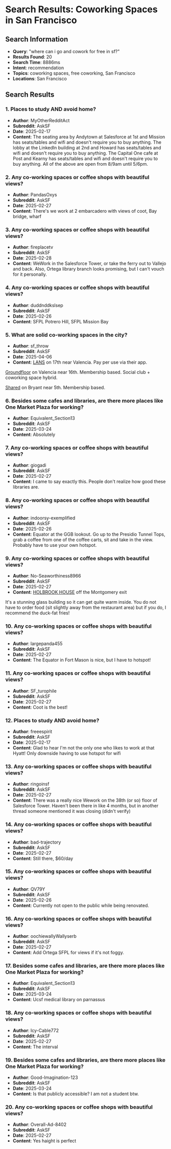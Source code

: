 # Search Results: Coworking Spaces in San Francisco

## Search Information
- **Query**: "where can i go and cowork for free in sf?"
- **Results Found**: 20
- **Search Time**: 8886ms
- **Intent**: recommendation
- **Topics**: coworking spaces, free coworking, San Francisco
- **Locations**: San Francisco

## Search Results

### 1. Places to study AND avoid home?
- **Author**: MyOtherRedditAct
- **Subreddit**: AskSF
- **Date**: 2025-02-17
- **Content**: The seating area by Andytown at Salesforce at 1st and Mission has seats/tables and wifi and doesn't require you to buy anything.  The lobby at the LinkedIn building at 2nd and Howard has seats/tables and wifi and doesn't require you to buy anything.  The Capital One cafe at Post and Kearny has seats/tables and wifi and doesn't require you to buy anything.  All of the above are open from 8/9am until 5/6pm.

### 2. Any co-working spaces or coffee shops with beautiful views?
- **Author**: PandasOxys
- **Subreddit**: AskSF
- **Date**: 2025-02-27
- **Content**: There's we work at 2 embarcadero with views of coot, Bay bridge, wharf

### 3. Any co-working spaces or coffee shops with beautiful views?
- **Author**: fireplacetv
- **Subreddit**: AskSF
- **Date**: 2025-02-28
- **Content**: WeWork in the Salesforce Tower, or take the ferry out to Vallejo and back. Also, Ortega library branch looks promising, but I can't vouch for it personally.

### 4. Any co-working spaces or coffee shops with beautiful views?
- **Author**: duddnddkslsep
- **Subreddit**: AskSF
- **Date**: 2025-02-26
- **Content**: SFPL Potrero Hill, SFPL Mission Bay

### 5. What are solid co-working spaces in the city?
- **Author**: sf_throw
- **Subreddit**: AskSF
- **Date**: 2025-04-06
- **Content**: [LANS](https://maps.app.goo.gl/mGTZvNJQtzXhF1G99) on 17th near Valencia. Pay per use via their app.

[Groundfloor](https://maps.app.goo.gl/mzbY9KJH8fvfK8s29) on Valencia near 16th. Membership based. Social club + coworking space hybrid.

[Shared](https://www.shared-sf.com/) on Bryant near 5th. Membership based.

### 6. Besides some cafes and libraries, are there more places like One Market Plaza for working?
- **Author**: Equivalent_Section13
- **Subreddit**: AskSF
- **Date**: 2025-03-24
- **Content**: Absolutely

### 7. Any co-working spaces or coffee shops with beautiful views?
- **Author**: giogadi
- **Subreddit**: AskSF
- **Date**: 2025-02-27
- **Content**: I came to say exactly this. People don't realize how good these libraries are.

### 8. Any co-working spaces or coffee shops with beautiful views?
- **Author**: indoorsy-exemplified
- **Subreddit**: AskSF
- **Date**: 2025-02-26
- **Content**: Equator at the GGB lookout. 
Go up to the Presidio Tunnel Tops, grab a coffee from one of the coffee carts, sit and take in the view. Probably have to use your own hotspot.

### 9. Any co-working spaces or coffee shops with beautiful views?
- **Author**: No-Seaworthiness8966
- **Subreddit**: AskSF
- **Date**: 2025-02-27
- **Content**: [HOLBROOK HOUSE](https://downtownsf.org/go/the-holbrook-house) off the Montgomery exit

It's a stunning glass building so it can get quite warm inside. You do not have to order food (sit slightly away from the restaurant area) but if you do, I recommend the duck-fat fries!

### 10. Any co-working spaces or coffee shops with beautiful views?
- **Author**: largepanda455
- **Subreddit**: AskSF
- **Date**: 2025-02-27
- **Content**: The Equator in Fort Mason is nice, but I have to hotspot!

### 11. Any co-working spaces or coffee shops with beautiful views?
- **Author**: SF_turophile
- **Subreddit**: AskSF
- **Date**: 2025-02-27
- **Content**: Coot is the best!

### 12. Places to study AND avoid home?
- **Author**: freeespirit
- **Subreddit**: AskSF
- **Date**: 2025-02-17
- **Content**: Glad to hear I'm not the only one who likes to work at that Hyatt! Only downside having to use hotspot for wifi

### 13. Any co-working spaces or coffee shops with beautiful views?
- **Author**: ringoinsf
- **Subreddit**: AskSF
- **Date**: 2025-02-27
- **Content**: There was a really nice Wework on the 38th (or so) floor of Salesforce Tower. Haven't been there in like 4 months, but in another thread someone mentioned it was closing (didn't verify)

### 14. Any co-working spaces or coffee shops with beautiful views?
- **Author**: bad-trajectory
- **Subreddit**: AskSF
- **Date**: 2025-02-27
- **Content**: Still there, $60/day

### 15. Any co-working spaces or coffee shops with beautiful views?
- **Author**: QV79Y
- **Subreddit**: AskSF
- **Date**: 2025-02-26
- **Content**: Currently not open to the public while being renovated.

### 16. Any co-working spaces or coffee shops with beautiful views?
- **Author**: oochiewallyWallyserb
- **Subreddit**: AskSF
- **Date**: 2025-02-27
- **Content**: Add Ortega SFPL for views if it's not foggy.

### 17. Besides some cafes and libraries, are there more places like One Market Plaza for working?
- **Author**: Equivalent_Section13
- **Subreddit**: AskSF
- **Date**: 2025-03-24
- **Content**: Ucsf medical library on parnassus

### 18. Any co-working spaces or coffee shops with beautiful views?
- **Author**: Icy-Cable772
- **Subreddit**: AskSF
- **Date**: 2025-02-27
- **Content**: The interval

### 19. Besides some cafes and libraries, are there more places like One Market Plaza for working?
- **Author**: Good-Imagination-123
- **Subreddit**: AskSF
- **Date**: 2025-03-24
- **Content**: Is that publicly accessible? I am not a student btw.

### 20. Any co-working spaces or coffee shops with beautiful views?
- **Author**: Overall-Ad-8402
- **Subreddit**: AskSF
- **Date**: 2025-02-27
- **Content**: Yes haight is perfect 